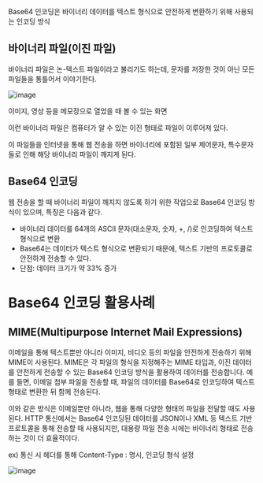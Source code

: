 Base64 인코딩은 바이너리 데이터를 텍스트 형식으로 안전하게 변환하기 위해 사용되는 인코딩 방식

## 바이너리 파일(이진 파일)

바이너리 파일은 논-텍스트 파일이라고 불리기도 하는데, 문자를 저장한 것이 아닌 모든 파일들을 통틀어서 이야기한다.

![image](https://github.com/user-attachments/assets/40ba424c-ec7c-414a-946f-f2def0d09c96)

이미지, 영상 등을 메모장으로 열었을 때 볼 수 있는 화면

이런 바이너리 파일은 컴퓨터가 알 수 있는 이진 형태로 파일이 이루어져 있다.

이 파일들을 인터넷을 통해 웹 전송을 하면 바이너리에 포함된 일부 제어문자, 특수문자들로 인해 해당 바이너리 파일이 깨지게 된다.

## Base64 인코딩

웹 전송을 할 때 바이너리 파일이 깨지지 않도록 하기 위한 작업으로 Base64 인코딩 방식이 있으며, 특징은 다음과 같다.

- 바이너리 데이터를 64개의 ASCII 문자(대소문자, 숫자, +, /)로 인코딩하여 텍스트 형식으로 변환
- Base64는 데이터가 텍스트 형식으로 변환되기 때문에, 텍스트 기반의 프로토콜로 안전하게 전송할 수 있다.
- 단점: 데이터 크기가 약 33% 증가

# Base64 인코딩 활용사례

## MIME(Multipurpose Internet Mail Expressions)

이메일을 통해 텍스트뿐만 아니라 이미지, 비디오 등의 파일을 안전하게 전송하기 위해 MIME이 사용된다. MIME은 각 파일의 형식을 지정해주는 MIME 타입과, 이진 데이터를 안전하게 전송할 수 있는 Base64 인코딩 방식을 활용하여 데이터를 전송합니다. 예를 들면, 이메일 첨부 파일을 전송할 때, 파일의 데이터를 Base64로 인코딩하여 텍스트 형태로 변환한 뒤 함께 전송된다.

이와 같은 방식은 이메일뿐만 아니라, 웹을 통해 다양한 형태의 파일을 전달할 때도 사용된다. HTTP 통신에서는 Base64 인코딩된 데이터를 JSON이나 XML 등 텍스트 기반 프로토콜을 통해 전송할 때 사용되지만, 대용량 파일 전송 시에는 바이너리 형태로 전송하는 것이 더 효율적이다.

ex) 통신 시 헤더를 통해 Content-Type : 명시, 인코딩 형식 설정

![image](https://github.com/user-attachments/assets/c402c365-4804-4640-aaed-518f2050358c)
